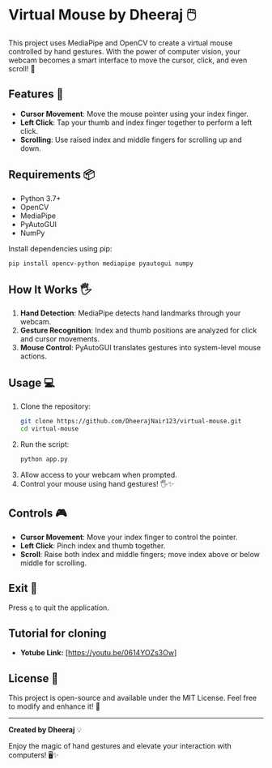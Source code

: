 # Virtual Mouse by Dheeraj 🖱️

This project uses MediaPipe and OpenCV to create a virtual mouse controlled by hand gestures. With the power of computer vision, your webcam becomes a smart interface to move the cursor, click, and even scroll! 🚀

## Features 🌟
- **Cursor Movement**: Move the mouse pointer using your index finger.
- **Left Click**: Tap your thumb and index finger together to perform a left click.
- **Scrolling**: Use raised index and middle fingers for scrolling up and down.

## Requirements 📦
- Python 3.7+
- OpenCV
- MediaPipe
- PyAutoGUI
- NumPy

Install dependencies using pip:
```bash
pip install opencv-python mediapipe pyautogui numpy
```

## How It Works 🖐️
1. **Hand Detection**: MediaPipe detects hand landmarks through your webcam.
2. **Gesture Recognition**: Index and thumb positions are analyzed for click and cursor movements.
3. **Mouse Control**: PyAutoGUI translates gestures into system-level mouse actions.

## Usage 💻
1. Clone the repository:
   ```bash
   git clone https://github.com/DheerajNair123/virtual-mouse.git
   cd virtual-mouse
   ```
2. Run the script:
   ```bash
   python app.py
   ```
3. Allow access to your webcam when prompted.
4. Control your mouse using hand gestures! 🖐️✨

## Controls 🎮
- **Cursor Movement**: Move your index finger to control the pointer.
- **Left Click**: Pinch index and thumb together.
- **Scroll**: Raise both index and middle fingers; move index above or below middle for scrolling.

## Exit 🚪
Press `q` to quit the application.

## Tutorial for cloning
- **Yotube Link:** [https://youtu.be/0614YOZs3Ow]

## License 📜
This project is open-source and available under the MIT License. Feel free to modify and enhance it! 🌈

---

**Created by Dheeraj** 💡

Enjoy the magic of hand gestures and elevate your interaction with computers! 🖥️✨

